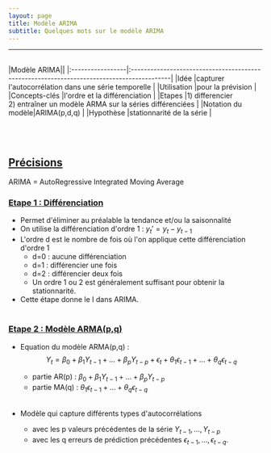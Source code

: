 ```yaml
---
layout: page
title: Modèle ARIMA
subtitle: Quelques mots sur le modèle ARIMA
---
```


---
<br/>
|Modèle ARIMA||
|:-----------------|:------------------------------------------------------------------------------------------|
|Idée              |capturer l'autocorrélation dans une série temporelle                                        |
|Utilisation       |pour la prévision                                                                                  |
|Concepts-clés     |l'ordre et la différenciation                                                              |
|Etapes            |1) differencier <br/> 2) entraîner un modèle ARMA sur la séries différenciées              |
|Notation du modèle|ARIMA(p,d,q)                                                                               |
|Hypothèse         |stationnarité de la série                                                                   |

<br/><br/>

## <u>Précisions</u>

ARIMA = AutoRegressive Integrated Moving Average

### <u>Etape 1 : Différenciation</u>
* Permet d'éliminer au préalable la tendance et/ou la saisonnalité
* On utilise la différenciation d'ordre 1 : $y_t' = y_t - y_{t-1}$
* L'ordre d est le nombre de fois où l'on applique cette différenciation d'ordre 1
    * d=0 : aucune différenciation
    * d=1 : différencier une fois
    * d=2 : différencier deux fois
    * Un ordre 1 ou 2 est généralement suffisant pour obtenir la stationnarité.
* Cette étape donne le I dans ARIMA. 
<br/><br/>

### <u>Etape 2 : Modèle ARMA(p,q)</u>

* Equation du modèle ARMA(p,q) : 
$$Y_t = \beta_0 + \beta_1 Y_{t-1} + \dots + \beta_p Y_{t-p} + \epsilon_t + \theta_1 \epsilon_{t-1} + \dots + \theta_q \epsilon_{t-q}$$ 
    * partie AR(p) : $\beta_0 + \beta_1 Y_{t-1} + \dots + \beta_p Y_{t-p}$ 
    * partie MA(q) : $\theta_1 \epsilon_{t-1} + \dots + \theta_q \epsilon_{t-q}$ <br/><br/>
    
* Modèle qui capture différents types d'autocorrélations 
    * avec les p valeurs précédentes de la série $Y_{t-1}, \dots, Y_{t-p}$ 
    * avec les q erreurs de prédiction précédentes $\epsilon_{t-1}, \dots, \epsilon_{t-q}$. 

